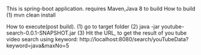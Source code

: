 This is spring-boot application. requires Maven,Java 8 to build
How to build
(1) mvn clean install

How to execute(post build).
(1) go to target folder
(2) java -jar youtube-search-0.0.1-SNAPSHOT.jar
(3) Hit the URL, to get the result of you tube video search using keyword:
http://localhost:8080/search/youTubeData?keyword=java&maxNo=5
